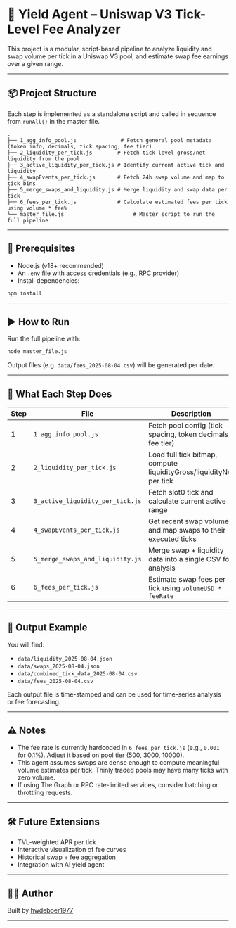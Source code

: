 # 🧠 Yield Agent – Uniswap V3 Tick-Level Fee Analyzer

This project is a modular, script-based pipeline to analyze liquidity and swap volume per tick in a Uniswap V3 pool, and estimate swap fee earnings over a given range.

---

## 📦 Project Structure

Each step is implemented as a standalone script and called in sequence from `runAll()` in the master file.

```
.
├── 1_agg_info_pool.js              # Fetch general pool metadata (token info, decimals, tick spacing, fee tier)
├── 2_liquidity_per_tick.js        # Fetch tick-level gross/net liquidity from the pool
├── 3_active_liquidity_per_tick.js # Identify current active tick and liquidity
├── 4_swapEvents_per_tick.js       # Fetch 24h swap volume and map to tick bins
├── 5_merge_swaps_and_liquidity.js # Merge liquidity and swap data per tick
├── 6_fees_per_tick.js             # Calculate estimated fees per tick using volume * fee%
└── master_file.js                      # Master script to run the full pipeline
```

---

## 🧪 Prerequisites

- Node.js (v18+ recommended)
- An `.env` file with access credentials (e.g., RPC provider)
- Install dependencies:

```bash
npm install
```

---

## ▶️ How to Run

Run the full pipeline with:

```bash
node master_file.js
```

Output files (e.g. `data/fees_2025-08-04.csv`) will be generated per date.

---

## 🧠 What Each Step Does

| Step | File | Description |
|------|------|-------------|
| 1 | `1_agg_info_pool.js` | Fetch pool config (tick spacing, token decimals, fee tier) |
| 2 | `2_liquidity_per_tick.js` | Load full tick bitmap, compute liquidityGross/liquidityNet per tick |
| 3 | `3_active_liquidity_per_tick.js` | Fetch slot0 tick and calculate current active range |
| 4 | `4_swapEvents_per_tick.js` | Get recent swap volume and map swaps to their executed ticks |
| 5 | `5_merge_swaps_and_liquidity.js` | Merge swap + liquidity data into a single CSV for analysis |
| 6 | `6_fees_per_tick.js` | Estimate swap fees per tick using `volumeUSD * feeRate` |

---

## 📁 Output Example

You will find:

- `data/liquidity_2025-08-04.json`
- `data/swaps_2025-08-04.json`
- `data/combined_tick_data_2025-08-04.csv`
- `data/fees_2025-08-04.csv`

Each output file is time-stamped and can be used for time-series analysis or fee forecasting.

---

## ⚠️ Notes

- The fee rate is currently hardcoded in `6_fees_per_tick.js` (e.g., `0.001` for 0.1%). Adjust it based on pool tier (500, 3000, 10000).
- This agent assumes swaps are dense enough to compute meaningful volume estimates per tick. Thinly traded pools may have many ticks with zero volume.
- If using The Graph or RPC rate-limited services, consider batching or throttling requests.

---

## 🛠 Future Extensions

- TVL-weighted APR per tick
- Interactive visualization of fee curves
- Historical swap + fee aggregation
- Integration with AI yield agent

---

## 🧑‍💻 Author

Built by [hwdeboer1977](https://github.com/hwdeboer1977)

---

